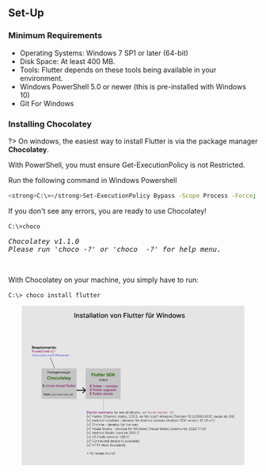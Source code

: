 ## Set-Up 

### Minimum Requirements

- Operating Systems: Windows 7 SP1 or later (64-bit)
- Disk Space: At least 400 MB.
- Tools: Flutter depends on these tools being available in your environment.
- Windows PowerShell 5.0 or newer (this is pre-installed with Windows 10)
- Git For Windows

### Installing Chocolatey

?> On windows, the easiest way to install Flutter is via the package manager <strong>Chocolatey</strong>.

<p>With PowerShell, you must ensure Get-ExecutionPolicy is not Restricted.</br>

Run the following command in Windows Powershell</p>

```bash
<strong>C:\></strong>Set-ExecutionPolicy Bypass -Scope Process -Force; [System.Net.ServicePointManager]::SecurityProtocol = [System.Net.ServicePointManager]::SecurityProtocol -bor 3072; iex ((New-Object System.Net.WebClient).DownloadString('https://community.chocolatey.org/install.ps1'))
```

If you don't see any errors, you are ready to use Chocolatey!</p>

```bash
C:\>choco
```

<pre><i>Chocolatey v1.1.0    
Please run 'choco -?' or 'choco <command> -?' for help menu.</i></pre></br>  

With Chocolatey on your machine, you simply have to run:

```
C:\> choco install flutter
```


<div align=center>
<img width="450" src="./img/SDK.png"/>
</div>

